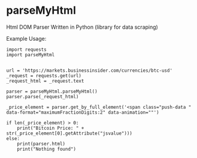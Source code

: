 # parseMyHtml
Html DOM Parser Written in Python (library for data scraping)

Example Usage:

```
import requests
import parseMyHtml


url = 'https://markets.businessinsider.com/currencies/btc-usd'
_request = requests.get(url)
_request_html = _request.text

parser = parseMyHtml.parseMyHtml()
parser.parse(_request_html)

_price_element = parser.get_by_full_element('<span class="push-data " data-format="maximumFractionDigits:2" data-animation=""')

if len(_price_element) > 0:
    print("Bitcoin Price: " + str(_price_element[0].getAttribute("jsvalue")))
else:
    print(parser.html)
    print("Nothing found")
```
